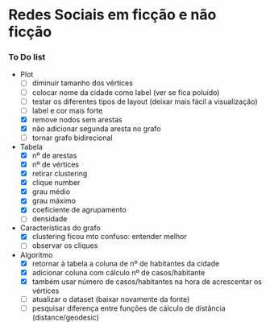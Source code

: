# Redes Sociais em ficção e não ficção

### To Do list
- Plot
    - [ ] diminuir tamanho dos vértices
    - [ ] colocar nome da cidade como label (ver se fica poluído)
    - [ ] testar os diferentes tipos de layout (deixar mais fácil a visualização)
    - [ ] label e cor mais forte
    - [x] remove nodos sem arestas
    - [x] não adicionar segunda aresta no grafo
    - [ ] tornar grafo bidirecional
- Tabela
    - [x] nº de arestas
    - [x] nº de vértices 
    - [x] retirar clustering 
    - [x] clique number
    - [x] grau médio
    - [x] grau máximo
    - [x] coeficiente de agrupamento
    - [ ] densidade
- Características do grafo
    - [x] clustering ficou mto confuso: entender melhor
    - [ ] observar os cliques
- Algoritmo
    - [x] retornar à tabela a coluna de nº de habitantes da cidade
    - [x] adicionar coluna com cálculo nº de casos/habitante
    - [x] também usar número de casos/habitantes na hora de acrescentar os vértices
    - [ ] atualizar o dataset (baixar novamente da fonte)
    - [ ] pesquisar diferença entre funções de cálculo de distância (distance/geodesic)
